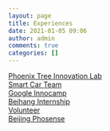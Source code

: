 ```yaml
---
layout: page
title: Experiences
date: 2021-01-05 09:06
author: admin
comments: true
categories: []
---
```

<!-- wp:paragraph -->
<p><a href="http://donghao.tech/phoenix-tree-innovation-lab/">Phoenix Tree Innovation Lab</a><br><a href="http://donghao.tech/smart-car-team/">Smart Car Team</a><br><a href="http://donghao.tech/google-innocamp/">Google Innocamp</a><br><a href="http://donghao.tech/beihang-internship/">Beihang Internship</a><br><a href="http://donghao.tech/volunteer/">Volunteer</a><br><a href="http://donghao.tech/beijing-phosense/">Beijing Phosense</a></p>
<!-- /wp:paragraph -->
